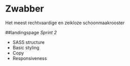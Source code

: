 # Zwabber
Het meest rechtvaardige en zeikloze schoonmaakrooster

##landingspage
*Sprint 2*

* SASS structure
* Basic styling
* Copy
* Responsiveness
